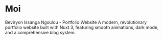 # Moi
Beviryon Issanga Ngoulou - Portfolio Website  A modern, revolutionary portfolio website built with Nuxt 3, featuring smooth animations, dark mode, and a comprehensive blog system.
